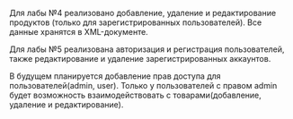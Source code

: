 Для лабы №4 реализовано добавление, удаление и редактирование продуктов (только для зарегистрированных пользователей). 
Все данные хранятся в XML-документе. 

Для лабы №5 реализована авторизация и регистрация пользователей, также редактирование и удаление зарегистрированных аккаунтов.

В будущем планируется добавление прав доступа для пользователей(admin, user).
Только у пользователей с правом admin будет возможность взаимодействовать с товарами(добавление, удаление и редактирование).
